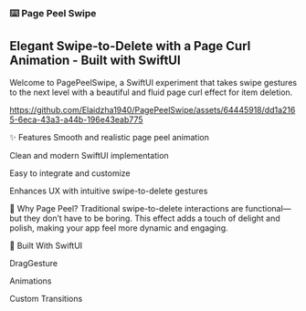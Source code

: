 ### ⌨️ Page Peel Swipe

## Elegant Swipe-to-Delete with a Page Curl Animation - Built with SwiftUI
Welcome to PagePeelSwipe, a SwiftUI experiment that takes swipe gestures to the next level with a beautiful and fluid page curl effect for item deletion.

https://github.com/Elaidzha1940/PagePeelSwipe/assets/64445918/dd1a2165-6eca-43a3-a44b-196e43eab775

✨ Features
Smooth and realistic page peel animation

Clean and modern SwiftUI implementation

Easy to integrate and customize

Enhances UX with intuitive swipe-to-delete gestures

📱 Why Page Peel?
Traditional swipe-to-delete interactions are functional—but they don’t have to be boring. This effect adds a touch of delight and polish, making your app feel more dynamic and engaging.

🔧 Built With
SwiftUI

DragGesture

Animations

Custom Transitions
